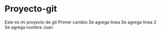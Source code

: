 # Proyecto-git
Este es mi proyecto de git
Primer cambio
Se agrega linea
Se agrega linea 2
Se agrega nombre Juan